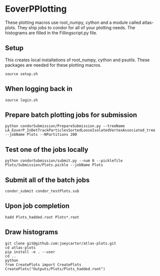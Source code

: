 # EoverPPlotting

These plotting macros use root_numpy, cython and a module called atlas-plots. They ship jobs to condor for all of your plotting needs. The histograms are filled in the Fillingscript.py file.

## Setup
This creates local installations of root_numpy, cython and psutils. These packages are needed for these plotting macros.
```
source setup.sh
```

## When logging back in
```
source login.sh
```

## Prepare batch plotting jobs for submission
```
python condorSubmission/PrepareSubmission.py --treeName LA_EoverP_InDetTrackParticlesSortedLooseIsolatedVertexAssociated_tree --jobName Plots --NPartitions 200
```

## Test one of the jobs locally
```
python condorSubmission/submit.py --num 0 --picklefile Plots/Submission/Plots.pickle --jobName Plots
```

## Submit all of the batch jobs
```
condor_submit condor_testPlots.sub
```

## Upon job completion
```
hadd Plots_hadded.root Plots*.root
```

## Draw histograms
```
git clone git@github.com:joeycarter/atlas-plots.git
cd atlas-plots
pip install -e . --user
cd ..
python
from CreatePlots import CreatePlots
CreatePlots("Outputs/Plots/Plots_hadded.root")
```
